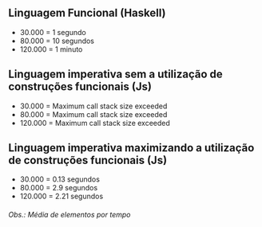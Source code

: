 ## Linguagem Funcional (Haskell)

- 30.000 = 1 segundo
- 80.000 = 10 segundos
- 120.000 = 1 minuto

## Linguagem imperativa sem a utilização de construções funcionais (Js)

- 30.000 = Maximum call stack size exceeded
- 80.000 = Maximum call stack size exceeded
- 120.000 = Maximum call stack size exceeded

## Linguagem imperativa maximizando a utilização de construções funcionais (Js)

- 30.000 = 0.13 segundos
- 80.000 = 2.9 segundos
- 120.000 = 2.21 segundos

###### Obs.: Média de elementos por tempo